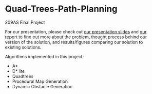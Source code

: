 # Quad-Trees-Path-Planning
209AS Final Project

For our presentation, please check out [our presentation slides](efficient_representation_of_config_space.pdf) and [our report](ECE_209_Final_Paper.pdf) to find out more about the problem, thought process behind our version of the solution, and results/figures comparing our solution to existing solutions.

Algorithms implemented in this project:
* A*
* D* lite
* Quadtrees
* Procedural Map Generation
* Dynamic Obstacle Generation
